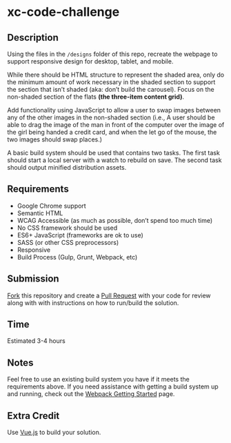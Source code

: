 # xc-code-challenge

## Description

Using the files in the `/designs` folder of this repo, recreate the webpage to support responsive design for desktop, tablet, and mobile.  

While there should be HTML structure to represent the shaded area, only do the minimum amount of work necessary in the shaded section to support the section that isn’t shaded (aka: don’t build the carousel).  Focus on the non-shaded section of the flats **(the three-item content grid)**.

Add functionality using JavaScript to allow a user to swap images between any of the other images in the non-shaded section (i.e., A user should be able to drag the image of the man in front of the computer over the image of the girl being handed a credit card, and when the let go of the mouse, the two images should swap places.)

A basic build system should be used that contains two tasks. The first task should start a local server with a watch to rebuild on save. The second task should output minified distribution assets.

## Requirements

- Google Chrome support
- Semantic HTML
- WCAG Accessible (as much as possible, don’t spend too much time)
- No CSS framework should be used
- ES6+ JavaScript (frameworks are ok to use) 
- SASS (or other CSS preprocessors)
- Responsive
- Build Process (Gulp, Grunt, Webpack, etc)

## Submission

[Fork](https://help.github.com/articles/fork-a-repo/) this repository and create a [Pull Request](https://help.github.com/articles/creating-a-pull-request/) with your code for review along with with instructions on how to run/build the solution.

## Time

Estimated 3-4 hours

## Notes
Feel free to use an existing build system you have if it meets the requirements above. If you need assistance with getting a build system up and running, check out the [Webpack Getting Started](https://webpack.js.org/guides/getting-started/) page.

## Extra Credit

Use [Vue.js](https://vuejs.org/) to build your solution.